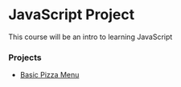 <h1>JavaScript Project</h2>

<p>This course will be an intro to learning JavaScript</p>

<h3>Projects</h3>
  
  <ul>
    <li><a href="https://github.com/Kdooby/JavaScript-Projects/tree/main/Basic%20JavaScript%20Projects/Pizza_Project">Basic Pizza Menu</li>
  </ul>
